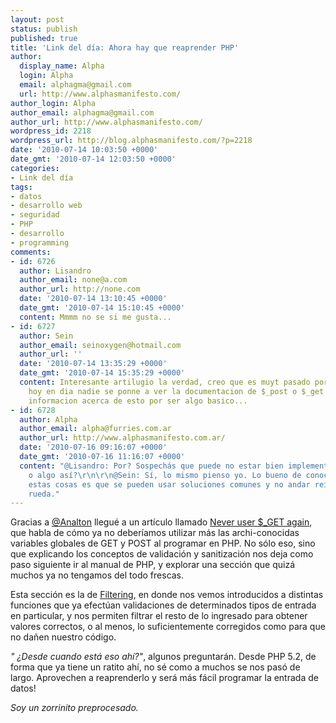 ```yaml
---
layout: post
status: publish
published: true
title: 'Link del día: Ahora hay que reaprender PHP'
author:
  display_name: Alpha
  login: Alpha
  email: alphagma@gmail.com
  url: http://www.alphasmanifesto.com/
author_login: Alpha
author_email: alphagma@gmail.com
author_url: http://www.alphasmanifesto.com/
wordpress_id: 2218
wordpress_url: http://blog.alphasmanifesto.com/?p=2218
date: '2010-07-14 10:03:50 +0000'
date_gmt: '2010-07-14 12:03:50 +0000'
categories:
- Link del día
tags:
- datos
- desarrollo web
- seguridad
- PHP
- desarrollo
- programming
comments:
- id: 6726
  author: Lisandro
  author_email: none@a.com
  author_url: http://none.com
  date: '2010-07-14 13:10:45 +0000'
  date_gmt: '2010-07-14 15:10:45 +0000'
  content: Mmmm no se si me gusta...
- id: 6727
  author: Sein
  author_email: seinoxygen@hotmail.com
  author_url: ''
  date: '2010-07-14 13:35:29 +0000'
  date_gmt: '2010-07-14 15:35:29 +0000'
  content: Interesante artilugio la verdad, creo que es muyt pasado por alto ya que
    hoy en dia nadie se ponne a ver la documentacion de $_post o $_get donde aparece
    informacion acerca de esto por ser algo basico...
- id: 6728
  author: Alpha
  author_email: alpha@furries.com.ar
  author_url: http://www.alphasmanifesto.com.ar/
  date: '2010-07-16 09:16:07 +0000'
  date_gmt: '2010-07-16 11:16:07 +0000'
  content: "@Lisandro: Por? Sospechás que puede no estar bien implementado
    o algo así?\r\n\r\n@Sein: Sí, lo mismo pienso yo. Lo bueno de conocer
    estas cosas es que se pueden usar soluciones comunes y no andar reinventando la
    rueda."
---
```


Gracias a [@Analton](https://twitter.com/Analton) llegué a un artículo llamado [Never user $_GET again](http://www.phparch.com/2010/07/08/never-use-_get-again/), que habla de cómo ya no deberíamos utilizar más las archi-conocidas variables globales de GET y POST al programar en PHP. No sólo eso, sino que explicando los conceptos de validación y sanitización nos deja como paso siguiente ir al manual de PHP, y explorar una sección que quizá muchos ya no tengamos del todo frescas.

Esta sección es la de [Filtering](http://www.php.net/manual/en/book.filter.php), en donde nos vemos introducidos a distintas funciones que ya efectúan validaciones de determinados tipos de entrada en particular, y nos permiten filtrar el resto de lo ingresado para obtener valores correctos, o al menos, lo suficientemente corregidos como para que no dañen nuestro código.

_" ¿Desde cuando está eso ahí?"_, algunos preguntarán. Desde PHP 5.2, de forma que ya tiene un ratito ahí, no sé como a muchos se nos pasó de largo. Aprovechen a reaprenderlo y será más fácil programar la entrada de datos!

_Soy un zorrinito preprocesado._
